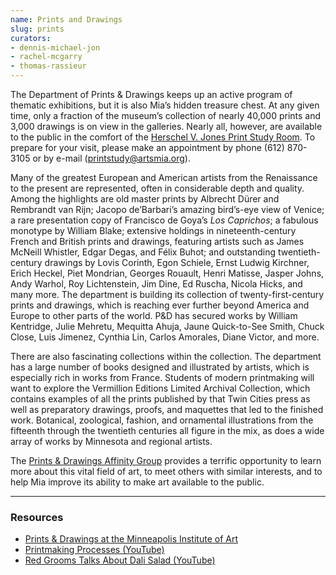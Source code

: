 ```yaml
---
name: Prints and Drawings
slug: prints
curators:
- dennis-michael-jon
- rachel-mcgarry
- thomas-rassieur
---
```


The Department of Prints &amp; Drawings keeps up an active program of thematic exhibitions, but it is also Mia’s hidden treasure chest. At any given time, only a fraction of the museum’s collection of nearly 40,000 prints and 3,000 drawings is on view in the galleries. Nearly all, however, are available to the public in the comfort of the <a href="http://new.artsmia.org/visit/study-rooms/">Herschel V. Jones Print Study Room</a>. To prepare for your visit, please make an appointment by phone (612) 870-3105 or by e-mail (<a href="mailto:printstudy@artsmia.org">printstudy@artsmia.org</a>).

Many of the greatest European and American artists from the Renaissance to the present are represented, often in considerable depth and quality. Among the highlights are old master prints by Albrecht Dürer and Rembrandt van Rijn; Jacopo de’Barbari’s amazing bird’s-eye view of Venice; a rare presentation copy of Francisco de Goya’s <em>Los Caprichos</em>; a fabulous monotype by William Blake; extensive holdings in nineteenth-century French and British prints and drawings, featuring artists such as James McNeill Whistler, Edgar Degas, and Félix Buhot; and outstanding twentieth-century drawings by Lovis Corinth, Egon Schiele, Ernst Ludwig Kirchner, Erich Heckel, Piet Mondrian, Georges Rouault, Henri Matisse, Jasper Johns, Andy Warhol, Roy Lichtenstein, Jim Dine, Ed Ruscha, Nicola Hicks, and many more. The department is building its collection of twenty-first-century prints and drawings, which is reaching ever further beyond America and Europe to other parts of the world. P&amp;D has secured works by William Kentridge, Julie Mehretu, Mequitta Ahuja, Jaune Quick-to-See Smith, Chuck Close, Luis Jimenez, Cynthia Lin, Carlos Amorales, Diane Victor, and more.

There are also fascinating collections within the collection. The department has a large number of books designed and illustrated by artists, which is especially rich in works from France. Students of modern printmaking will want to explore the Vermillion Editions Limited Archival Collection, which contains examples of all the prints published by that Twin Cities press as well as preparatory drawings, proofs, and maquettes that led to the finished work. Botanical, zoological, fashion, and ornamental illustrations from the fifteenth through the twentieth centuries all figure in the mix, as does a wide array of works by Minnesota and regional artists.

The <a href="http://new.artsmia.org/join-and-invest/affinity-groups/">Prints &amp; Drawings Affinity Group</a> provides a terrific opportunity to learn more about this vital field of art, to meet others with similar interests, and to help Mia improve its ability to make art available to the public.

---

### Resources

* [Prints & Drawings at the Minneapolis Institute of Art](http://artsmia.org/prints-drawings/)
* [Printmaking Processes (YouTube)](http://www.youtube.com/playlist?list=PL60EF8C723EACBBB7&feature=plcp)
* [Red Grooms Talks About Dali Salad (YouTube)](http://www.youtube.com/watch?v=T3kkjpWhhgU)
